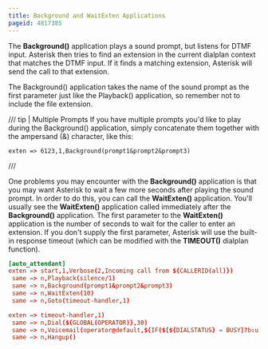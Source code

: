 ```yaml
---
title: Background and WaitExten Applications
pageid: 4817385
---
```


The **Background()** application plays a sound prompt, but listens for DTMF input. Asterisk then tries to find an extension in the current dialplan context that matches the DTMF input. If it finds a matching extension, Asterisk will send the call to that extension.

The Background() application takes the name of the sound prompt as the first parameter just like the Playback() application, so remember not to include the file extension.

/// tip | Multiple Prompts
If you have multiple prompts you'd like to play during the Background() application, simply concatenate them together with the ampersand (&) character, like this:

```text
exten => 6123,1,Background(prompt1&prompt2&prompt3)
```
///

One problems you may encounter with the **Background()** application is that you may want Asterisk to wait a few more seconds after playing the sound prompt. In order to do this, you can call the **WaitExten()** application. You'll usually see the **WaitExten()** application called immediately after the **Background()** application. The first parameter to the **WaitExten()** application is the number of seconds to wait for the caller to enter an extension. If you don't supply the first parameter, Asterisk will use the built-in response timeout (which can be modified with the **TIMEOUT()** dialplan function).

```conf title=" " linenums="1"
[auto_attendant]
exten => start,1,Verbose(2,Incoming call from ${CALLERID(all)})
 same => n,Playback(silence/1)
 same => n,Background(prompt1&prompt2&prompt3)
 same => n,WaitExten(10)
 same => n,Goto(timeout-handler,1)

exten => timeout-handler,1)
 same => n,Dial(${GLOBAL(OPERATOR)},30)
 same => n,Voicemail(operator@default,${IF($[${DIALSTATUS} = BUSY]?b:u)})
 same => n,Hangup()

```

